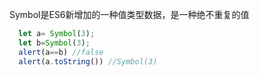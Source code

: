 Symbol是ES6新增加的一种值类型数据，是一种绝不重复的值

```js
  let a= Symbol(3);
  let b=Symbol(3);
  alert(a==b) //false
  alert(a.toString()) //Symbol(3)
```




